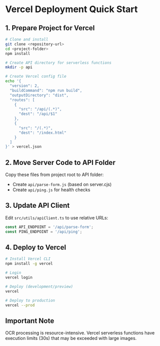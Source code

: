 # Vercel Deployment Quick Start

## 1. Prepare Project for Vercel

```bash
# Clone and install
git clone <repository-url>
cd <project-folder>
npm install

# Create API directory for serverless functions
mkdir -p api

# Create Vercel config file
echo '{
  "version": 2,
  "buildCommand": "npm run build",
  "outputDirectory": "dist",
  "routes": [
    {
      "src": "/api/(.*)",
      "dest": "/api/$1"
    },
    {
      "src": "/(.*)",
      "dest": "/index.html"
    }
  ]
}' > vercel.json
```

## 2. Move Server Code to API Folder

Copy these files from project root to API folder:
- Create `api/parse-form.js` (based on server.cjs)
- Create `api/ping.js` for health checks

## 3. Update API Client

Edit `src/utils/apiClient.ts` to use relative URLs:
```typescript
const API_ENDPOINT = '/api/parse-form';
const PING_ENDPOINT = '/api/ping';
```

## 4. Deploy to Vercel

```bash
# Install Vercel CLI
npm install -g vercel

# Login
vercel login

# Deploy (development/preview)
vercel

# Deploy to production
vercel --prod
```

## Important Note
OCR processing is resource-intensive. Vercel serverless functions have execution limits (30s) that may be exceeded with large images. 